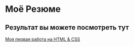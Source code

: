 # Моё Резюме

## Результат вы можете посмотреть тут


[Моя первая работа на HTML & CSS](http://127.0.0.1:5501/index.html)
